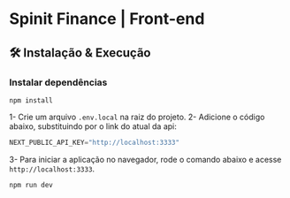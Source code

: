 # Spinit Finance | Front-end

## 🛠️ Instalação & Execução

### Instalar dependências

```shell
npm install
```


1- Crie um arquivo `.env.local` na raiz do projeto.
2- Adicione o código abaixo, substituindo por o link do atual da api:


```javascript
NEXT_PUBLIC_API_KEY="http://localhost:3333"
```

3- Para iniciar a aplicação no navegador, rode o comando abaixo e acesse `http://localhost:3333`.

```shell
npm run dev
```

